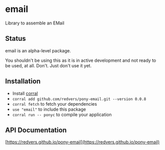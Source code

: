 # email

Library to assemble an EMail

## Status

email is an alpha-level package.

You shouldn't be using this as it is in active development and not ready to be used, at all. Don't. Just don't use it yet.

## Installation

* Install [corral](https://github.com/ponylang/corral)
* `corral add github.com/redvers/pony-email.git --version 0.0.8`
* `corral fetch` to fetch your dependencies
* `use "email"` to include this package
* `corral run -- ponyc` to compile your application

## API Documentation

[https://redvers.github.io/pony-email](https://redvers.github.io/pony-email)


